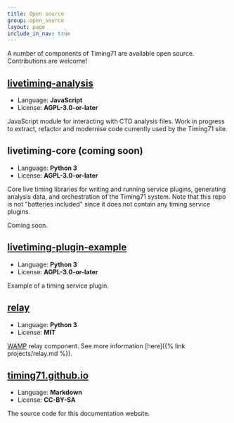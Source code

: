 ```yaml
---
title: Open source
group: open_source
layout: page
include_in_nav: true
---
```


A number of components of Timing71 are available open source. Contributions are
welcome!

## [livetiming-analysis](https://github.com/timing71/livetiming-analysis)

- Language: **JavaScript**
- License: **AGPL-3.0-or-later**

JavaScript module for interacting with CTD analysis files. Work in progress to
extract, refactor and modernise code currently used by the Timing71 site.

## livetiming-core (coming soon)

- Language: **Python 3**
- License: **AGPL-3.0-or-later**

Core live timing libraries for writing and running service plugins, generating
analysis data, and orchestration of the Timing71 system. Note that this repo
is not "batteries included" since it does not contain any timing service
plugins.

Coming soon.

## [livetiming-plugin-example](https://github.com/timing71/livetiming-plugin-example)

- Language: **Python 3**
- License: **AGPL-3.0-or-later**

Example of a timing service plugin.

## [relay](https://gitlab.com/timing_71/relay)

- Language: **Python 3**
- License: **MIT**

[WAMP](https://en.wikipedia.org/wiki/Web_Application_Messaging_Protocol) relay
component. See more information [here]({% link projects/relay.md %}).

## [timing71.github.io](https://github.com/timing71/timing71.github.io)

- Language: **Markdown**
- License: **CC-BY-SA**

The source code for this documentation website.
